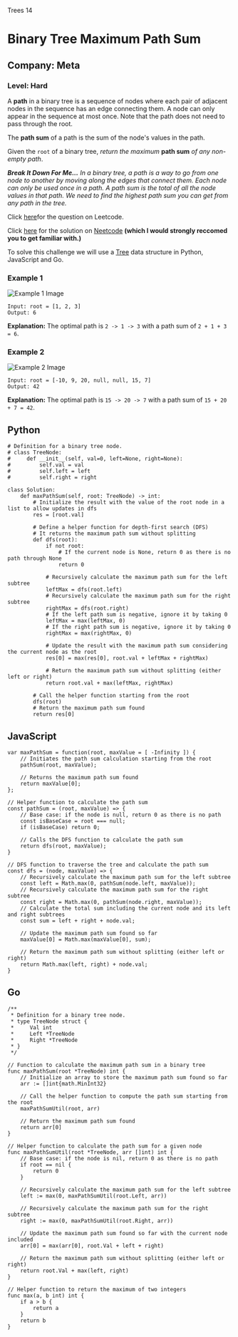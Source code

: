 Trees 14
# Binary Tree Maximum Path Sum
## Company: Meta
### Level: Hard

A **path** in a binary tree is a sequence of nodes where each pair of adjacent nodes in the sequence has an edge connecting them. A node can only appear in the sequence at most once. Note that the path does not need to pass through the root.

The **path sum** of a path is the sum of the node's values in the path.

Given the `root` of a binary tree, *return the maximum* **path sum** *of any non-empty path*.

***Break It Down For Me...***
*In a binary tree, a path is a way to go from one node to another by moving along the edges that connect them. Each node can only be used once in a path.*
*A path sum is the total of all the node values in that path.*
*We need to find the highest path sum you can get from any path in the tree.*

Click [here](https://leetcode.com/problems/binary-tree-maximum-path-sum/description/)for the question on Leetcode.

Click [here](https://www.youtube.com/watch?v=Hr5cWUld4vU) for the solution on [Neetcode](https://neetcode.io/) **(which I would strongly reccomed you to get familiar with.)**

To solve this challenge we will use a [Tree](https://www.geeksforgeeks.org/introduction-to-tree-data-structure-and-algorithm-tutorials/) data structure in Python, JavaScript and Go.

### Example 1
![Example 1 Image](https://assets.leetcode.com/uploads/2020/10/13/exx1.jpg)
```
Input: root = [1, 2, 3]
Output: 6
```
**Explanation:** The optimal path is `2 -> 1 -> 3` with a path sum of `2 + 1 + 3 = 6`.

### Example 2
![Example 2 Image](https://assets.leetcode.com/uploads/2020/10/13/exx2.jpg)
```
Input: root = [-10, 9, 20, null, null, 15, 7]
Output: 42
```
**Explanation:** The optimal path is `15 -> 20 -> 7` with a path sum of `15 + 20 + 7 = 42`.

## Python
```
# Definition for a binary tree node.
# class TreeNode:
#     def __init__(self, val=0, left=None, right=None):
#         self.val = val
#         self.left = left
#         self.right = right

class Solution:
    def maxPathSum(self, root: TreeNode) -> int:
        # Initialize the result with the value of the root node in a list to allow updates in dfs
        res = [root.val]

        # Define a helper function for depth-first search (DFS)
        # It returns the maximum path sum without splitting
        def dfs(root):
            if not root:
                # If the current node is None, return 0 as there is no path through None
                return 0

            # Recursively calculate the maximum path sum for the left subtree
            leftMax = dfs(root.left)
            # Recursively calculate the maximum path sum for the right subtree
            rightMax = dfs(root.right)
            # If the left path sum is negative, ignore it by taking 0
            leftMax = max(leftMax, 0)
            # If the right path sum is negative, ignore it by taking 0
            rightMax = max(rightMax, 0)

            # Update the result with the maximum path sum considering the current node as the root
            res[0] = max(res[0], root.val + leftMax + rightMax)
            
            # Return the maximum path sum without splitting (either left or right)
            return root.val + max(leftMax, rightMax)

        # Call the helper function starting from the root
        dfs(root)
        # Return the maximum path sum found
        return res[0]
```

## JavaScript
```
var maxPathSum = function(root, maxValue = [ -Infinity ]) {
    // Initiates the path sum calculation starting from the root
    pathSum(root, maxValue);

    // Returns the maximum path sum found
    return maxValue[0];
};

// Helper function to calculate the path sum
const pathSum = (root, maxValue) => {
    // Base case: if the node is null, return 0 as there is no path
    const isBaseCase = root === null;
    if (isBaseCase) return 0;

    // Calls the DFS function to calculate the path sum
    return dfs(root, maxValue);
}

// DFS function to traverse the tree and calculate the path sum
const dfs = (node, maxValue) => {
    // Recursively calculate the maximum path sum for the left subtree
    const left = Math.max(0, pathSum(node.left, maxValue));
    // Recursively calculate the maximum path sum for the right subtree
    const right = Math.max(0, pathSum(node.right, maxValue));
    // Calculate the total sum including the current node and its left and right subtrees
    const sum = left + right + node.val;

    // Update the maximum path sum found so far
    maxValue[0] = Math.max(maxValue[0], sum);

    // Return the maximum path sum without splitting (either left or right)
    return Math.max(left, right) + node.val;
}
```

## Go
```
/**
 * Definition for a binary tree node.
 * type TreeNode struct {
 *     Val int
 *     Left *TreeNode
 *     Right *TreeNode
 * }
 */

// Function to calculate the maximum path sum in a binary tree
func maxPathSum(root *TreeNode) int {
    // Initialize an array to store the maximum path sum found so far
    arr := []int{math.MinInt32}
    
    // Call the helper function to compute the path sum starting from the root
    maxPathSumUtil(root, arr)
    
    // Return the maximum path sum found
    return arr[0]
}

// Helper function to calculate the path sum for a given node
func maxPathSumUtil(root *TreeNode, arr []int) int {
    // Base case: if the node is nil, return 0 as there is no path
    if root == nil {
        return 0
    }

    // Recursively calculate the maximum path sum for the left subtree
    left := max(0, maxPathSumUtil(root.Left, arr))
    
    // Recursively calculate the maximum path sum for the right subtree
    right := max(0, maxPathSumUtil(root.Right, arr))
    
    // Update the maximum path sum found so far with the current node included
    arr[0] = max(arr[0], root.Val + left + right)

    // Return the maximum path sum without splitting (either left or right)
    return root.Val + max(left, right)
}

// Helper function to return the maximum of two integers
func max(a, b int) int {
    if a > b {
        return a
    }
    return b
}
```